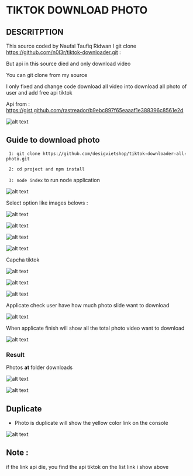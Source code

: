 # TIKTOK DOWNLOAD PHOTO

## DESCRITPTION 
This source coded by Naufal Taufiq Ridwan
I git clone https://github.com/n0l3r/tiktok-downloader.git : 

But api in this source died and only download video


You can git clone from my source

I only fixed and change code download all video into download all photo of user and add free api tiktok 

Api from : https://gist.github.com/rastreador/b9ebc897f65eaaaf1e388396c8561e2d

![alt text](image.png)

## Guide to download photo

` 1: git clone https://github.com/desigvietshop/tiktok-downloader-all-photo.git`

` 2: cd project and npm install`

` 3: node index` to run node application

![alt text](1.jpg)

Select option like images belows :

![alt text](2.jpg)

![alt text](image-2.png)


![alt text](image-1.png)


![alt text](image-3.png)


Capcha tiktok 

![alt text](image-4.png)

![alt text](image-5.png)


![alt text](image-6.png)

Applicate check user have how much photo slide want to download 

![alt text](image-7.png)

When applicate finish will show all the total photo video want to download

![alt text](image-8.png)

### Result

Photos **at** folder downloads 

![alt text](image-9.png)

![alt text](image-10.png)


## Duplicate

- Photo is duplicate will show the yellow color link on the console
  
![alt text](image-11.png)


## Note :
if the link api die, you find the api tiktok on the list link i show above